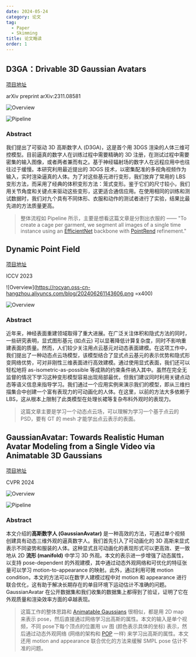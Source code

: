 ```yaml
---
date: 2024-05-24
category: 论文
tag:
  - Paper
  - Skimming
title: 论文略读
order: 1
---
```


## D3GA：Drivable 3D Gaussian Avatars

[项目地址](https://zielon.github.io/d3ga/)

arXiv preprint arXiv:2311.08581

![Overview](https://rocyan.oss-cn-hangzhou.aliyuncs.com/blog/202406261143740.png)

![Pipeline](https://rocyan.oss-cn-hangzhou.aliyuncs.com/blog/202406261143918.png)

### Abstract

我们提出了可驱动 3D 高斯数字人 (D3GA)，这是首个用 3DGS 渲染的人体三维可控模型。目前逼真的数字人在训练过程中需要精确的 3D 注册，在测试过程中需要密集的输入图像，或者两者兼而有之。基于神经辐射场的数字人在远程应用中也往往过于缓慢。本研究利用最近提出的 3DGS 技术，以密集配准的多视角视频作为输入，实时渲染逼真的人体。为了对这些基元进行变形，我们放弃了常用的 LBS 变形方法，而采用了经典的体积变形方法：笼式变形。鉴于它们的尺寸较小，我们用关节角度和关键点来驱动这些变形，这更适合通信应用。在使用相同的训练和测试数据时，我们对九个具有不同体形、衣服和动作的测试者进行了实验，结果比最先进的方法质量更高。

> 整体流程如 Pipeline 所示，主要是想看这篇文章是分割出衣服的 —— "To create a cage per garment, we segment all images of a single time instance using an [EfficientNet][ref1] backbone with [PointRend][ref2] refinement."
>
> [ref1]: http://proceedings.mlr.press/v97/tan19a.html?ref=jina-ai-gmbh.ghost.io
> [ref2]:https://openaccess.thecvf.com/content_CVPR_2020/html/Kirillov_PointRend_Image_Segmentation_As_Rendering_CVPR_2020_paper.html

## Dynamic Point Field

[项目地址](https://sergeyprokudin.github.io/dpf/)

ICCV 2023

![Overview](https://rocyan.oss-cn-hangzhou.aliyuncs.com/blog/202406261143606.png =x400)

![Overview](https://rocyan.oss-cn-hangzhou.aliyuncs.com/blog/202406261144768.png)

### Abstract

近年来，神经表面重建领域取得了重大进展。在广泛关注体积和隐式方法的同时，一些研究表明，显式图形基元 (如点云) 可以显著降低计算复杂度，同时不影响重建表面的质量。然而，人们较少关注用点云基元对动态表面建模。在这项工作中，我们提出了一种动态点云场模型，该模型结合了显式点云基元的表示优势和隐式形变网络优势，可对非刚性三维表面进行高效建模。通过使用显式表面，我们还可以轻松地将 as-isometric-as-possible 等成熟的约束条件纳入其中。虽然在完全无监督的情况下学习这种变形模型容易出现局部最优，但我们建议同时利用关键点动态等语义信息来指导学习。我们通过一个应用实例来演示我们的模型，即从三维扫描集合中创建一个富有表现力的可动画化的人体。在这里，以前的方法大多依赖于 LBS，这从根本上限制了此类模型在处理长裙等复杂布料外观时的表现力。

> 这篇文章主要是学习一个动态点云场，可以理解为学习一个基于点云的 PSD，要有 GT 的 mesh 才能学出点云表示的表面。

## GaussianAvatar: Towards Realistic Human Avatar Modeling from a Single Video via Animatable 3D Gaussians

[项目地址](https://huliangxiao.github.io/GaussianAvatar)

CVPR 2024

![Overview](https://rocyan.oss-cn-hangzhou.aliyuncs.com/blog/202407051530107.png)

![Pipeline](https://rocyan.oss-cn-hangzhou.aliyuncs.com/blog/202407051531677.png)

### Abstract

本文介绍的**高斯数字人 (GaussianAvatar)** 是一种高效的方法，可通过单个视频创建具有动态三维外观的逼真数字人。我们首先引入了可动画化的 3D 高斯来显式表示不同姿势和服装的人体。这种显式且可动画化的表现形式可以更高效、更一致地从 2D **流形 (manifold)** 中学习 3D 外观。本文的表示进一步增强了动态属性，以支持 pose-dependent 的外观建模，其中通过动态外观网络和可优化的特征张量可以学习 motion-to-appearance 的映射。此外，通过利用可微 motion condition，本文的方法可以在数字人建模过程中对 motion 和 appearance 进行联合优化，这有助于解决长期存在的单目环境下运动估计不准确的问题。GaussianAvatar 在公开数据集和我们收集的数据集上都得到了验证，证明了它在外观质量和渲染效率方面的卓越表现。

> 这篇工作的整体思路和 [Animatable Gaussians](Animatable-Gaussians.thml) 很相似，都是用 2D map 来表示 pose，然后直接通过网络学习出高斯的属性。本文的输入是单个视频，不同 pose下每个顶点的位置用 uv 图 (颜色表示具体的坐标) 表示，然后通过动态外观网络 (网络的架构和 [POP](https://openaccess.thecvf.com/content/ICCV2021/html/Ma_The_Power_of_Points_for_Modeling_Humans_in_Clothing_ICCV_2021_paper.html) 一样) 来学习出高斯的属性。本文还用 motion and appearance 联合优化的方法来缓解 SMPL pose 估计不准的问题。
